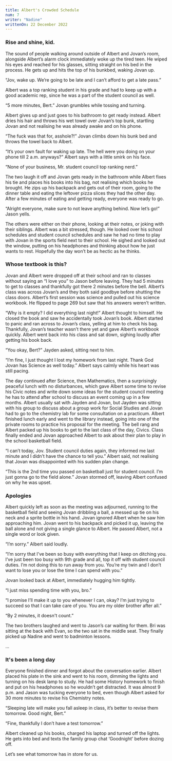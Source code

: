 ```yaml
---
title: Albert's Crowded Schedule
num: 7
writer: "Nadine"
writtenOn: 22 December 2022
---
```


### Rise and shine, kid.

The sound of people walking around outside of Albert and Jovan’s room, alongside Albert’s alarm clock immediately woke up the tired teen. He wiped his eyes and reached for his glasses, sitting straight on his bed in the process. He gets up and hits the top of his bunkbed, waking Jovan up.

“Jov, wake up. We’re going to be late and I can’t afford to get a late pass.”

Albert was a top ranking student in his grade and had to keep up with a good academic rep, since he was a part of the student council as well.

“5 more minutes, Bert.” Jovan grumbles while tossing and turning.

Albert gives up and just goes to his bathroom to get ready instead. Albert dries his hair and throws his wet towel over Jovan’s top bunk, startling Jovan and not realising he was already awake and on his phone.

“The fuck was that for, asshole?!” Jovan climbs down his bunk bed and throws the towel back to Albert.

“It’s your own fault for waking up late. The hell were you doing on your phone till 2 a.m. anyways?” Albert says with a little smirk on his face.

“None of your business, Mr. student council top ranking nerd.”

The two laugh it off and Jovan gets ready in the bathroom while Albert fixes his tie and places his books into his bag, not realising which books he brought. He zips up his backpack and gets out of their room, going to the dinner table and eating the leftover pizza slices they had the other day. After a few minutes of eating and getting ready, everyone was ready to go.

“Alright everyone, make sure to not leave anything behind. Now let’s go!” Jason yells.

The others were either on their phone, looking at their notes, or joking with their siblings. Albert was a bit stressed, though. He looked over his school schedules and student council schedules and saw he had no time to play with Jovan in the sports field next to their school. He sighed and looked out the window, putting on his headphones and thinking about how he just wants to rest. Hopefully the day won’t be as hectic as he thinks.

### Whose textbook is this?

Jovan and Albert were dropped off at their school and ran to classes without saying an “I love you” to Jason before leaving. They had 5 minutes to get to classes and thankfully got there 2 minutes before the bell. Albert’s class was across Jovan’s and they both said goodbye before shutting the class doors. Albert’s first session was science and pulled out his science workbook. He flipped to page 269 but saw that his answers weren’t written.

“Why is it empty? I did everything last night!” Albert thought to himself. He closed the book and saw he accidentally took Jovan’s book. Albert started to panic and ran across to Jovan’s class, yelling at him to check his bag. Thankfully, Jovan’s teacher wasn’t there yet and gave Albert’s workbook quickly. Albert went back into his class and sat down, sighing loudly after getting his book back.

“You okay, Bert?” Jayden asked, sitting next to him.

“I’m fine, I just thought I lost my homework from last night. Thank God Jovan has Science as well today.” Albert says calmly while his heart was still pacing.

The day continued after Science, then Mathematics, then a surprisingly peaceful lunch with no disturbances, which gave Albert some time to revise his Civic notes and write down some ideas for the student council meeting he has to attend after school to discuss an event coming up in a few months. Albert usually sat with Jayden and Jovan, but Jayden was sitting with his group to discuss about a group work for Social Studies and Jovan had to go to the chemistry lab for some consultation on a practicum. Albert finished lunch early and went to the library instead, going into one of the private rooms to practice his proposal for the meeting. The bell rang and Albert packed up his books to get to the last class of the day, Civics. Class finally ended and Jovan approached Albert to ask about their plan to play in the school basketball field.

“I can’t today, Jov. Student council duties again, they informed me last minute and I didn’t have the chance to tell you.” Albert said, not realising that Jovan was disappointed with his sudden plan change.

“This is the 2nd time you passed on basketball just for student council. I’m just gonna go to the field alone.” Jovan stormed off, leaving Albert confused on why he was upset.

### Apologies

Albert quickly left as soon as the meeting was adjourned, running to the basketball field and seeing Jovan dribbling a ball, a messed up tie on his neck and a sprite bottle in his hand. Jovan ignored Albert when he saw him approaching him. Jovan went to his backpack and picked it up, leaving the ball alone and not giving a single glance to Albert. He passed Albert, not a single word or look given.

“I’m sorry.” Albert said loudly.

“I’m sorry that I’ve been so busy with everything that I keep on ditching you. I’ve just been too busy with 9th grade and all, top it off with student council duties. I’m not doing this to run away from you. You’re my twin and I don’t want to lose you or lose the time I can spend with you.”

Jovan looked back at Albert, immediately hugging him tightly.

“I just miss spending time with you, bro.”

“I promise I’ll make it up to you whenever I can, okay? I’m just trying to succeed so that I can take care of you. You are my older brother after all.”

“By 2 minutes, it doesn't count.”

The two brothers laughed and went to Jason’s car waiting for them. Bri was sitting at the back with Evan, so the two sat in the middle seat. They finally picked up Nadine and went to badminton lessons.

...

### It's been a long day

Everyone finished dinner and forgot about the conversation earlier. Albert placed his plate in the sink and went to his room, dimming the lights and turning on his desk lamp to study. He had some History homework to finish and put on his headphones so he wouldn’t get distracted. It was almost 9 p.m. and Jason was tucking everyone to bed, even though Albert asked for 30 more minutes to revise his Chemistry notes.

“Sleeping late will make you fall asleep in class, it’s better to revise them tomorrow. Good night, Bert.”

“Fine, thankfully I don’t have a test tomorrow.”

Albert cleaned up his books, charged his laptop and turned off the lights. He gets into bed and texts the family group chat ‘Goodnight’ before dozing off.

Let’s see what tomorrow has in store for us.
